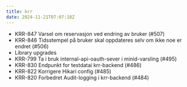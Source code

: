 ```yaml
---
title: krr
date: 2024-11-21T07:07:18Z
---
```

- KRR-847 Varsel om reservasjon ved endring av bruker (#507)
- KRR-846 Tidsstempel på bruker skal oppdateres selv om ikke noe er endret (#506)
- Library upgrades
- KRR-799 Ta i bruk internal-api-oauth-sever i minid-varsling (#495)
- KRR-830 Endpunkt for testdatai krr-backend (#486)
- KRR-822 Korrigere Hikari config (#485)
- KRR-820 Forbedret Audit-logging i krr-backend (#484)

